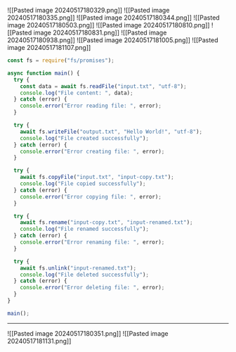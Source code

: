 ![[Pasted image 20240517180329.png]]
![[Pasted image 20240517180335.png]]
![[Pasted image 20240517180344.png]]
![[Pasted image 20240517180503.png]]
![[Pasted image 20240517180810.png]]
![[Pasted image 20240517180831.png]]
![[Pasted image 20240517180938.png]]
![[Pasted image 20240517181005.png]]
![[Pasted image 20240517181107.png]]

```js
const fs = require("fs/promises");

async function main() {
  try {
    const data = await fs.readFile("input.txt", "utf-8");
    console.log("File content: ", data);
  } catch (error) {
    console.error("Error reading file: ", error);
  }

  try {
    await fs.writeFile("output.txt", "Hello World!", "utf-8");
    console.log("File created successfully");
  } catch (error) {
    console.error("Error creating file: ", error);
  }

  try {
    await fs.copyFile("input.txt", "input-copy.txt");
    console.log("File copied successfully");
  } catch (error) {
    console.error("Error copying file: ", error);
  }

  try {
    await fs.rename("input-copy.txt", "input-renamed.txt");
    console.log("File renamed successfully");
  } catch (error) {
    console.error("Error renaming file: ", error);
  }

  try {
    await fs.unlink("input-renamed.txt");
    console.log("File deleted successfully");
  } catch (error) {
    console.error("Error deleting file: ", error);
  }
}

main();
```
---
![[Pasted image 20240517180351.png]]
![[Pasted image 20240517181131.png]]
